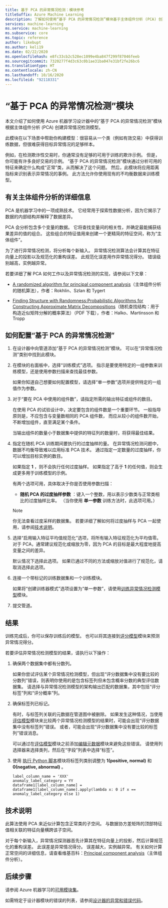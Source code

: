 ```yaml
---
title: 基于 PCA 的异常情况检测：模块参考
titleSuffix: Azure Machine Learning
description: 了解如何使用“基于 PCA 的异常情况检测”模块基于主体组件分析 (PCA) 创建异常情况检测模型。
services: machine-learning
ms.service: machine-learning
ms.subservice: core
ms.topic: reference
author: likebupt
ms.author: keli19
ms.date: 02/22/2020
ms.openlocfilehash: e8fc33cb2c528ec1099e4ba847f299f87046feeb
ms.sourcegitcommit: 7320277f4d3c63c0b1ae31ba047e31bf2fe26bc6
ms.translationtype: HT
ms.contentlocale: zh-CN
ms.lasthandoff: 10/16/2020
ms.locfileid: "92118331"
---
```

# <a name="pca-based-anomaly-detection-module"></a>“基于 PCA 的异常情况检测”模块

本文介绍了如何使用 Azure 机器学习设计器中的“基于 PCA 的异常情况检测”模块根据主体组件分析 (PCA) 创建异常情况检测模型。

此模块在以下场景中帮助你构建模型：很容易从一个类（例如有效交易）中获得训练数据，但很难获得目标异常情况的足够样本。 

例如，在检测欺诈性交易时，你通常没有足够的可用于训练的欺诈示例。 但是，你可能有许多良好交易的示例。 “基于 PCA 的异常情况检测”模块通过分析可用的特征来确定什么构成“正常”类，从而解决了这个问题。 然后，此模块将应用距离指标来识别表示异常情况的事例。 此方法允许你使用现有的不均衡数据来训练模型。

## <a name="more-about-principal-component-analysis"></a>有关主体组件分析的详细信息

PCA 是机器学习中的一项成熟技术。 它经常用于探索性数据分析，因为它揭示了数据的内部结构并解释了数据差异。

PCA 会分析包含多个变量的数据。 它将查找变量间的相关性，并确定最能捕获结果差异的值的组合。 这些组合的特征值用来创建一个更精简的特征空间，称为“主体组件”。

为了进行异常情况检测，将分析每个新输入。 异常情况检测算法会计算其在特征向量上的投影以及规范化的重构误差。 此规范化误差用作异常情况得分。 错误级别越高，实例越异常。

若要详细了解 PCA 如何工作以及异常情况检测的实现，请参阅以下文章：

- [A randomized algorithm for principal component analysis](https://arxiv.org/abs/0809.2274)（主体组件分析的随机算法），作者：Rokhlin、Szlan 和 Tygert

- [Finding Structure with Randomness:Probabilistic Algorithms for Constructing Approximate Matrix Decompositions](http://users.cms.caltech.edu/~jtropp/papers/HMT11-Finding-Structure-SIREV.pdf)（随机查找结构：用于构造近似矩阵分解的概率算法）（PDF 下载），作者：Halko、Martinsson 和 Tropp

## <a name="how-to-configure-pca-based-anomaly-detection"></a>如何配置“基于 PCA 的异常情况检测”

1. 在设计器中向管道添加“基于 PCA 的异常情况检测”模块。 可以在“异常情况检测”类别中找到此模块。

2. 在模块的右面板中，选择“训练模式”选项。 指示是要使用特定的一组参数来训练模型，还是使用参数扫描来查找最佳参数。

    如果你知道自己想要如何配置模型，请选择“单一参数”选项并提供特定的一组值作为参数。

3. 对于“要在 PCA 中使用的组件数”，请指定所需的输出特征或组件的数目。

    在使用 PCA 的试验设计中，决定要包含的组件数是一个重要环节。 一般指导原则是，不应包含与变量数相同的 PCA 组件数， 而应从较小的组件数开始，不断增加组件，直至满足某个条件。

    当输出组件的数量小于数据集中提供的特征列的数量时，将获得最佳结果。

4. 指定在随机 PCA 训练期间要执行的过度抽样的量。 在异常情况检测问题中，数据不均衡导致难以应用标准 PCA 技术。 通过指定一定数量的过度抽样，你可以增加目标实例的数目。

    如果指定 **1** ，则不会执行任何过度抽样。 如果指定了高于 **1** 的任何值，则会生成更多用于训练模型的示例。

    有两个选项可用，具体取决于你是否使用参数扫描：

    - **随机 PCA 的过度抽样参数** ：键入一个整数，用以表示少数类与正常类相比的过度抽样比率。 （当你使用 **单一参数** 训练方法时，此选项可用。）

    > [!NOTE]
    > 你无法查看过度采样的数据集。 若要详细了解如何将过度抽样与 PCA 一起使用，请参阅[技术说明](#technical-notes)。

5. 选择“启用输入特征平均值规范化”选项，将所有输入特征规范化为平均值零。 对于 PCA，通常建议规范化或缩放为零，因为 PCA 的目标是最大程度地提高变量之间的差异。

    默认情况下选择此选项。 如果已通过不同的方法或缩放对值进行了规范化，请取消选择此选项。

6. 连接一个带标记的训练数据集和一个训练模块。

   如果将“创建训练器模式”选项设置为“单一参数”，请使用[训练异常情况检测模型](train-anomaly-detection-model.md)模块。 

7. 提交管道。

## <a name="results"></a>结果

训练完成后，你可以保存训练后的模型。 也可以将其连接到[评分模型](score-model.md)模块来预测异常情况得分。

若要评估异常情况检测模型的结果，请执行以下操作：

1. 确保两个数据集中都有分数列。

    如果你尝试评估某个异常情况检测模型，但出现“评分数据集中没有要比较的分数列”错误，则表明你使用的是包含标签列但未包含概率分数的典型评估数据集。 请选择与异常情况检测模型的架构输出匹配的数据集，其中包括“评分标签”列和“评分概率”列。

2. 确保标签列已标记。

    有时，与标签列关联的元数据在管道图中被删除。 如果发生这种情况，当使用[评估模型](evaluate-model.md)模块来比较两个异常情况检测模型的结果时，可能会出现“评分数据集中没有标签列”错误。 或者，可能会出现“评分数据集中没有要比较的标签列”错误消息。

    可以通过在[评估模型](evaluate-model.md)模块之前添加[编辑元数据](edit-metadata.md)模块来避免这些错误。 请使用列选择器来选择类列，然后在“字段”列表中选择“标签”。

3. 使用 [执行 Python 脚本](execute-python-script.md)模块将标签列类别调整为 **1(positive, normal)** 和 **0(negative, abnormal)** 。

    ````
    label_column_name = 'XXX'
    anomaly_label_category = YY
    dataframe1[label_column_name] = dataframe1[label_column_name].apply(lambda x: 0 if x == anomaly_label_category else 1)
    ````

    
## <a name="technical-notes"></a>技术说明

此算法使用 PCA 来近似计算包含正常类的子空间。 与数据协方差矩阵的顶部特征值相关联的特征向量横跨该子空间。 

对于每个新输入，异常情况探测器首先计算其在特征向量上的投影，然后计算规范化的重构误差。 此误差是异常情况得分。 误差越大，实例越异常。 有关如何计算正常空间的详细信息，请查看维基百科：[Principal component analysis](https://wikipedia.org/wiki/Principal_component_analysis)（主体组件分析）。 


## <a name="next-steps"></a>后续步骤

请参阅 Azure 机器学习的[可用模块集](module-reference.md)。 

如需特定于设计器模块的错误的列表，请参阅[设计器的异常和错误代码](designer-error-codes.md)。